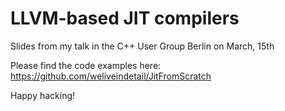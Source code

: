 # LLVM-based JIT compilers
Slides from my talk in the C++ User Group Berlin on March, 15th

Please find the code examples here:
https://github.com/weliveindetail/JitFromScratch

Happy hacking!
